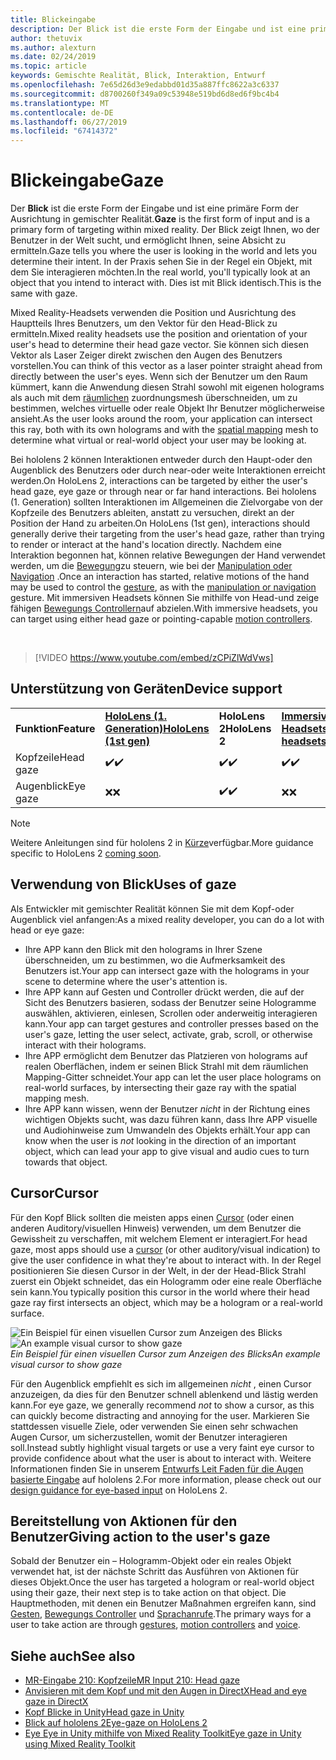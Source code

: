 ```yaml
---
title: Blickeingabe
description: Der Blick ist die erste Form der Eingabe und ist eine primäre Form der Ausrichtung in gemischter Realität.
author: thetuvix
ms.author: alexturn
ms.date: 02/24/2019
ms.topic: article
keywords: Gemischte Realität, Blick, Interaktion, Entwurf
ms.openlocfilehash: 7e65d26d3e9edabbd01d35a887ffc8622a3c6337
ms.sourcegitcommit: d8700260f349a09c53948e519bd6d8ed6f9bc4b4
ms.translationtype: MT
ms.contentlocale: de-DE
ms.lasthandoff: 06/27/2019
ms.locfileid: "67414372"
---
```

# <a name="gaze"></a><span data-ttu-id="c59a8-104">Blickeingabe</span><span class="sxs-lookup"><span data-stu-id="c59a8-104">Gaze</span></span>

<span data-ttu-id="c59a8-105">Der **Blick** ist die erste Form der Eingabe und ist eine primäre Form der Ausrichtung in gemischter Realität.</span><span class="sxs-lookup"><span data-stu-id="c59a8-105">**Gaze** is the first form of input and is a primary form of targeting within mixed reality.</span></span> <span data-ttu-id="c59a8-106">Der Blick zeigt Ihnen, wo der Benutzer in der Welt sucht, und ermöglicht Ihnen, seine Absicht zu ermitteln.</span><span class="sxs-lookup"><span data-stu-id="c59a8-106">Gaze tells you where the user is looking in the world and lets you determine their intent.</span></span> <span data-ttu-id="c59a8-107">In der Praxis sehen Sie in der Regel ein Objekt, mit dem Sie interagieren möchten.</span><span class="sxs-lookup"><span data-stu-id="c59a8-107">In the real world, you'll typically look at an object that you intend to interact with.</span></span> <span data-ttu-id="c59a8-108">Dies ist mit Blick identisch.</span><span class="sxs-lookup"><span data-stu-id="c59a8-108">This is the same with gaze.</span></span>

<span data-ttu-id="c59a8-109">Mixed Reality-Headsets verwenden die Position und Ausrichtung des Hauptteils Ihres Benutzers, um den Vektor für den Head-Blick zu ermitteln.</span><span class="sxs-lookup"><span data-stu-id="c59a8-109">Mixed reality headsets use the position and orientation of your user's head to determine their head gaze vector.</span></span> <span data-ttu-id="c59a8-110">Sie können sich diesen Vektor als Laser Zeiger direkt zwischen den Augen des Benutzers vorstellen.</span><span class="sxs-lookup"><span data-stu-id="c59a8-110">You can think of this vector as a laser pointer straight ahead from directly between the user's eyes.</span></span> <span data-ttu-id="c59a8-111">Wenn sich der Benutzer um den Raum kümmert, kann die Anwendung diesen Strahl sowohl mit eigenen holograms als auch mit dem [räumlichen](spatial-mapping.md) zuordnungsmesh überschneiden, um zu bestimmen, welches virtuelle oder reale Objekt Ihr Benutzer möglicherweise ansieht.</span><span class="sxs-lookup"><span data-stu-id="c59a8-111">As the user looks around the room, your application can intersect this ray, both with its own holograms and with the [spatial mapping](spatial-mapping.md) mesh to determine what virtual or real-world object your user may be looking at.</span></span>

<span data-ttu-id="c59a8-112">Bei hololens 2 können Interaktionen entweder durch den Haupt-oder den Augenblick des Benutzers oder durch near-oder weite Interaktionen erreicht werden.</span><span class="sxs-lookup"><span data-stu-id="c59a8-112">On HoloLens 2, interactions can be targeted by either the user's head gaze, eye gaze or through near or far hand interactions.</span></span>
<span data-ttu-id="c59a8-113">Bei hololens (1. Generation) sollten Interaktionen im Allgemeinen die Zielvorgabe von der Kopfzeile des Benutzers ableiten, anstatt zu versuchen, direkt an der Position der Hand zu arbeiten.</span><span class="sxs-lookup"><span data-stu-id="c59a8-113">On HoloLens (1st gen), interactions should generally derive their targeting from the user's head gaze, rather than trying to render or interact at the hand's location directly.</span></span> <span data-ttu-id="c59a8-114">Nachdem eine Interaktion begonnen hat, können relative Bewegungen der Hand verwendet werden, um die [Bewegung](gestures.md)zu steuern, wie bei der [Manipulation oder Navigation](gestures.md#composite-gestures) .</span><span class="sxs-lookup"><span data-stu-id="c59a8-114">Once an interaction has started, relative motions of the hand may be used to control the [gesture](gestures.md), as with the [manipulation or navigation](gestures.md#composite-gestures) gesture.</span></span> <span data-ttu-id="c59a8-115">Mit immersiven Headsets können Sie mithilfe von Head-und zeige fähigen [Bewegungs Controllern](motion-controllers.md)auf abzielen.</span><span class="sxs-lookup"><span data-stu-id="c59a8-115">With immersive headsets, you can target using either head gaze or pointing-capable [motion controllers](motion-controllers.md).</span></span>

<br>

>[!VIDEO https://www.youtube.com/embed/zCPiZlWdVws]

## <a name="device-support"></a><span data-ttu-id="c59a8-116">Unterstützung von Geräten</span><span class="sxs-lookup"><span data-stu-id="c59a8-116">Device support</span></span>

<table>
    <colgroup>
    <col width="25%" />
    <col width="25%" />
    <col width="25%" />
    <col width="25%" />
    </colgroup>
    <tr>
        <td><span data-ttu-id="c59a8-117"><strong>Funktion</strong></span><span class="sxs-lookup"><span data-stu-id="c59a8-117"><strong>Feature</strong></span></span></td>
        <td><span data-ttu-id="c59a8-118"><a href="hololens-hardware-details.md"><strong>HoloLens (1. Generation)</strong></a></span><span class="sxs-lookup"><span data-stu-id="c59a8-118"><a href="hololens-hardware-details.md"><strong>HoloLens (1st gen)</strong></a></span></span></td>
        <td><span data-ttu-id="c59a8-119"><strong>HoloLens 2</strong></span><span class="sxs-lookup"><span data-stu-id="c59a8-119"><strong>HoloLens 2</strong></span></span></td>
        <td><span data-ttu-id="c59a8-120"><a href="immersive-headset-hardware-details.md"><strong>Immersive Headsets</strong></a></span><span class="sxs-lookup"><span data-stu-id="c59a8-120"><a href="immersive-headset-hardware-details.md"><strong>Immersive headsets</strong></a></span></span></td>
    </tr>
     <tr>
        <td><span data-ttu-id="c59a8-121">Kopfzeile</span><span class="sxs-lookup"><span data-stu-id="c59a8-121">Head gaze</span></span></td>
        <td><span data-ttu-id="c59a8-122">✔️</span><span class="sxs-lookup"><span data-stu-id="c59a8-122">✔️</span></span></td>
        <td><span data-ttu-id="c59a8-123">✔️</span><span class="sxs-lookup"><span data-stu-id="c59a8-123">✔️</span></span></td>
        <td><span data-ttu-id="c59a8-124">✔️</span><span class="sxs-lookup"><span data-stu-id="c59a8-124">✔️</span></span></td>
    </tr>
     <tr>
        <td><span data-ttu-id="c59a8-125">Augenblick</span><span class="sxs-lookup"><span data-stu-id="c59a8-125">Eye gaze</span></span></td>
        <td><span data-ttu-id="c59a8-126">❌</span><span class="sxs-lookup"><span data-stu-id="c59a8-126">❌</span></span></td>
        <td><span data-ttu-id="c59a8-127">✔️</span><span class="sxs-lookup"><span data-stu-id="c59a8-127">✔️</span></span></td>
        <td><span data-ttu-id="c59a8-128">❌</span><span class="sxs-lookup"><span data-stu-id="c59a8-128">❌</span></span></td>
    </tr>
</table>

> [!NOTE]
> <span data-ttu-id="c59a8-129">Weitere Anleitungen sind für hololens 2 in [Kürze](index.md#news-and-notes)verfügbar.</span><span class="sxs-lookup"><span data-stu-id="c59a8-129">More guidance specific to HoloLens 2 [coming soon](index.md#news-and-notes).</span></span>


## <a name="uses-of-gaze"></a><span data-ttu-id="c59a8-130">Verwendung von Blick</span><span class="sxs-lookup"><span data-stu-id="c59a8-130">Uses of gaze</span></span>

<span data-ttu-id="c59a8-131">Als Entwickler mit gemischter Realität können Sie mit dem Kopf-oder Augenblick viel anfangen:</span><span class="sxs-lookup"><span data-stu-id="c59a8-131">As a mixed reality developer, you can do a lot with head or eye gaze:</span></span>
* <span data-ttu-id="c59a8-132">Ihre APP kann den Blick mit den holograms in Ihrer Szene überschneiden, um zu bestimmen, wo die Aufmerksamkeit des Benutzers ist.</span><span class="sxs-lookup"><span data-stu-id="c59a8-132">Your app can intersect gaze with the holograms in your scene to determine where the user's attention is.</span></span>
* <span data-ttu-id="c59a8-133">Ihre APP kann auf Gesten und Controller drückt werden, die auf der Sicht des Benutzers basieren, sodass der Benutzer seine Hologramme auswählen, aktivieren, einlesen, Scrollen oder anderweitig interagieren kann.</span><span class="sxs-lookup"><span data-stu-id="c59a8-133">Your app can target gestures and controller presses based on the user's gaze, letting the user select, activate, grab, scroll, or otherwise interact with their holograms.</span></span>
* <span data-ttu-id="c59a8-134">Ihre APP ermöglicht dem Benutzer das Platzieren von holograms auf realen Oberflächen, indem er seinen Blick Strahl mit dem räumlichen Mapping-Gitter schneidet.</span><span class="sxs-lookup"><span data-stu-id="c59a8-134">Your app can let the user place holograms on real-world surfaces, by intersecting their gaze ray with the spatial mapping mesh.</span></span>
* <span data-ttu-id="c59a8-135">Ihre APP kann wissen, wenn der Benutzer *nicht* in der Richtung eines wichtigen Objekts sucht, was dazu führen kann, dass Ihre APP visuelle und Audiohinweise zum Umwandeln des Objekts erhält.</span><span class="sxs-lookup"><span data-stu-id="c59a8-135">Your app can know when the user is *not* looking in the direction of an important object, which can lead your app to give visual and audio cues to turn towards that object.</span></span>

## <a name="cursor"></a><span data-ttu-id="c59a8-136">Cursor</span><span class="sxs-lookup"><span data-stu-id="c59a8-136">Cursor</span></span>

<span data-ttu-id="c59a8-137">Für den Kopf Blick sollten die meisten apps einen [Cursor](cursors.md) (oder einen anderen Auditory/visuellen Hinweis) verwenden, um dem Benutzer die Gewissheit zu verschaffen, mit welchem Element er interagiert.</span><span class="sxs-lookup"><span data-stu-id="c59a8-137">For head gaze, most apps should use a [cursor](cursors.md) (or other auditory/visual indication) to give the user confidence in what they're about to interact with.</span></span> <span data-ttu-id="c59a8-138">In der Regel positionieren Sie diesen Cursor in der Welt, in der der Head-Blick Strahl zuerst ein Objekt schneidet, das ein Hologramm oder eine reale Oberfläche sein kann.</span><span class="sxs-lookup"><span data-stu-id="c59a8-138">You typically position this cursor in the world where their head gaze ray first intersects an object, which may be a hologram or a real-world surface.</span></span>

<span data-ttu-id="c59a8-139">![Ein Beispiel für einen visuellen Cursor zum Anzeigen des Blicks](images/cursor.jpg)</span><span class="sxs-lookup"><span data-stu-id="c59a8-139">![An example visual cursor to show gaze](images/cursor.jpg)</span></span><br>
<span data-ttu-id="c59a8-140">*Ein Beispiel für einen visuellen Cursor zum Anzeigen des Blicks*</span><span class="sxs-lookup"><span data-stu-id="c59a8-140">*An example visual cursor to show gaze*</span></span>

<span data-ttu-id="c59a8-141">Für den Augenblick empfiehlt es sich im allgemeinen *nicht* , einen Cursor anzuzeigen, da dies für den Benutzer schnell ablenkend und lästig werden kann.</span><span class="sxs-lookup"><span data-stu-id="c59a8-141">For eye gaze, we generally recommend *not* to show a cursor, as this can quickly become distracting and annoying for the user.</span></span> <span data-ttu-id="c59a8-142">Markieren Sie stattdessen visuelle Ziele, oder verwenden Sie einen sehr schwachen Augen Cursor, um sicherzustellen, womit der Benutzer interagieren soll.</span><span class="sxs-lookup"><span data-stu-id="c59a8-142">Instead subtly highlight visual targets or use a very faint eye cursor to provide confidence about what the user is about to interact with.</span></span> <span data-ttu-id="c59a8-143">Weitere Informationen finden Sie in unserem [Entwurfs Leit Faden für die Augen basierte Eingabe](eye-tracking.md) auf hololens 2.</span><span class="sxs-lookup"><span data-stu-id="c59a8-143">For more information, please check out our [design guidance for eye-based input](eye-tracking.md) on HoloLens 2.</span></span>

## <a name="giving-action-to-the-users-gaze"></a><span data-ttu-id="c59a8-144">Bereitstellung von Aktionen für den Benutzer</span><span class="sxs-lookup"><span data-stu-id="c59a8-144">Giving action to the user's gaze</span></span>

<span data-ttu-id="c59a8-145">Sobald der Benutzer ein – Hologramm-Objekt oder ein reales Objekt verwendet hat, ist der nächste Schritt das Ausführen von Aktionen für dieses Objekt.</span><span class="sxs-lookup"><span data-stu-id="c59a8-145">Once the user has targeted a hologram or real-world object using their gaze, their next step is to take action on that object.</span></span> <span data-ttu-id="c59a8-146">Die Hauptmethoden, mit denen ein Benutzer Maßnahmen ergreifen kann, sind [Gesten](gestures.md), [Bewegungs Controller](motion-controllers.md) und [Sprachanrufe](voice-input.md).</span><span class="sxs-lookup"><span data-stu-id="c59a8-146">The primary ways for a user to take action are through [gestures](gestures.md), [motion controllers](motion-controllers.md) and [voice](voice-input.md).</span></span>

## <a name="see-also"></a><span data-ttu-id="c59a8-147">Siehe auch</span><span class="sxs-lookup"><span data-stu-id="c59a8-147">See also</span></span>
* [<span data-ttu-id="c59a8-148">MR-Eingabe 210: Kopfzeile</span><span class="sxs-lookup"><span data-stu-id="c59a8-148">MR Input 210: Head gaze</span></span>](holograms-210.md)
* [<span data-ttu-id="c59a8-149">Anvisieren mit dem Kopf und mit den Augen in DirectX</span><span class="sxs-lookup"><span data-stu-id="c59a8-149">Head and eye gaze in DirectX</span></span>](gaze-in-directx.md)
* [<span data-ttu-id="c59a8-150">Kopf Blicke in Unity</span><span class="sxs-lookup"><span data-stu-id="c59a8-150">Head gaze in Unity</span></span>](gaze-in-unity.md)
* [<span data-ttu-id="c59a8-151">Blick auf hololens 2</span><span class="sxs-lookup"><span data-stu-id="c59a8-151">Eye-gaze on HoloLens 2</span></span>](eye-tracking.md)
* [<span data-ttu-id="c59a8-152">Eye Eye in Unity mithilfe von Mixed Reality Toolkit</span><span class="sxs-lookup"><span data-stu-id="c59a8-152">Eye gaze in Unity using Mixed Reality Toolkit</span></span>](https://aka.ms/mrtk-eyes)
